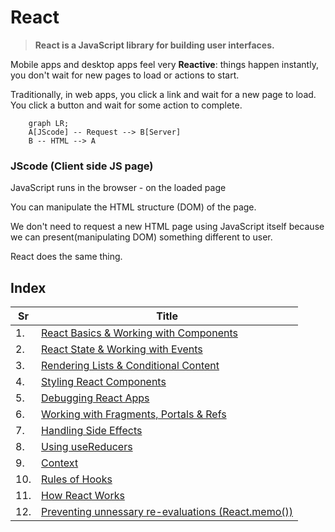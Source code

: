# React

> **React is a JavaScript library for building user interfaces.**

Mobile apps and desktop apps feel very **Reactive**: things happen instantly, you don't wait for new pages to load or actions to start.

Traditionally, in web apps, you click a link and wait for a new page to load. You click a button and wait for some action to complete.

```mermaid
    graph LR;
    A[JScode] -- Request --> B[Server]
    B -- HTML --> A
```

### JScode (Client side JS page)
JavaScript runs in the browser - on the loaded page

You can manipulate the HTML structure (DOM) of the page.

We don't need to request a new HTML page using JavaScript itself because we can present(manipulating DOM) something different to user.

React does the same thing.

## Index

| Sr | Title |
|--|--------------------------------------------|
| 1. | [ React Basics & Working with Components](./ReadMeDocumentation/1.%20React%20Basics%20%26%20Working%20with%20Components.md) | 
| 2. | [ React State & Working with Events](./ReadMeDocumentation/2.%20React%20State%20%26%20Working%20with%20Events.md) |
| 3. | [ Rendering Lists & Conditional Content](./ReadMeDocumentation/3.%20Rendering%20Lists%20%26%20Conditional%20Content.md) |
| 4. | [ Styling React Components](./ReadMeDocumentation/4.%20Styling%20React%20Components.md) |
| 5. | [ Debugging React Apps](./ReadMeDocumentation/5.%20Debugging%20React%20Apps.md) |
| 6. | [ Working with Fragments, Portals & Refs](./ReadMeDocumentation/6.%20Working%20with%20Fragments%2C%20Portals%20%26%20Refs.md) |
| 7. | [ Handling Side Effects ](./ReadMeDocumentation/7.%20Handing%20Side%20Effects%2C%20Using%20Reducers%20%26%20Using%20Cotext%20API.md) |
| 8. | [ Using useReducers ](./ReadMeDocumentation/8.%20Using%20Reducers.md) |
| 9. | [ Context ](./ReadMeDocumentation/9.%20React%20Context.md) |
| 10. | [ Rules of Hooks ](./ReadMeDocumentation/10.%20Rules%20of%20Hooks.md) |
| 11. | [ How React Works ](./ReadMeDocumentation/11.%20Behind%20the%20Scenes.md) |
| 12. | [ Preventing unnessary re-evaluations (React.memo()) ](./ReadMeDocumentation/12.%20Preventing%20unnessary%20re-evaluations.md) |
